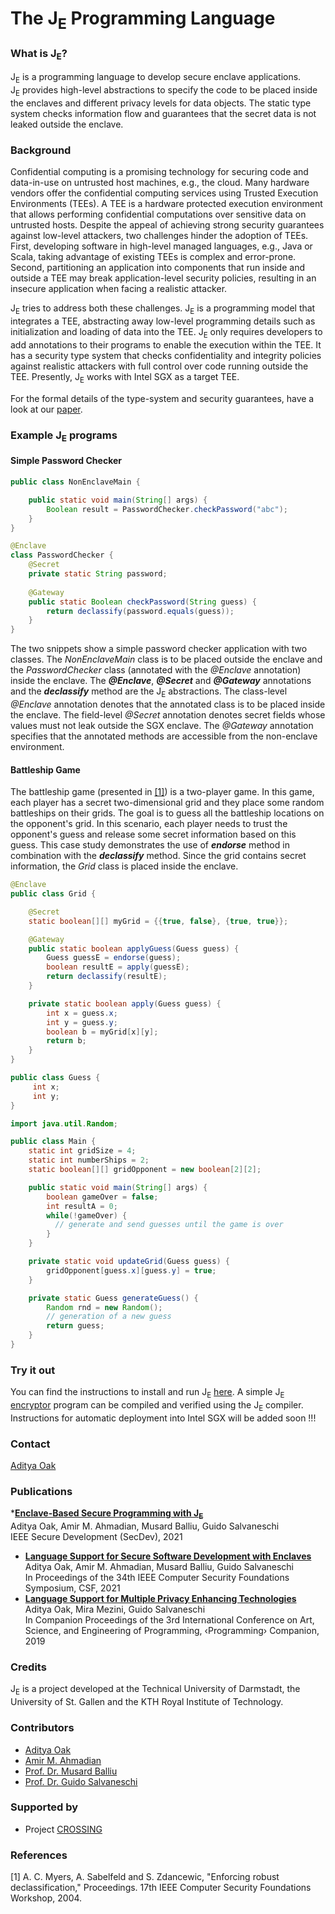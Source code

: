 # The J<sub>E</sub> Programming Language 

### What is J<sub>E</sub>?  
J<sub>E</sub> is a programming language to develop secure enclave applications.  
J<sub>E</sub> provides high-level abstractions to specify the code to be placed inside
the enclaves and different privacy levels for data objects.
The static type system checks information flow and guarantees that the
secret data is not leaked outside the enclave.

### Background 
Confidential computing is a promising technology
for securing code and data-in-use on untrusted host machines,
e.g., the cloud. Many hardware vendors offer the confidential
computing services using Trusted Execution Environments (TEEs).
A TEE is a hardware protected execution environment that allows
performing confidential computations over sensitive data on
untrusted hosts. Despite the appeal of achieving strong security
guarantees against low-level attackers, two challenges hinder
the adoption of TEEs. First, developing software in high-level
managed languages, e.g., Java or Scala, taking advantage of
existing TEEs is complex and error-prone. Second, partitioning
an application into components that run inside and outside a
TEE may break application-level security policies, resulting in
an insecure application when facing a realistic attacker.  

J<sub>E</sub> tries to address both these challenges.
J<sub>E</sub> is a programming model that integrates a TEE,
abstracting away low-level programming details such as initialization
and loading of data into the TEE. J<sub>E</sub> only requires
developers to add annotations to their programs to enable the
execution within the TEE. It has a security type system that
checks confidentiality and integrity policies against realistic
attackers with full control over code running outside the TEE.
Presently, J<sub>E</sub> works with Intel SGX as a target TEE.  

For the formal details of the type-system and security guarantees,
have a look at our [paper](https://programming-group.com/assets/pdf/papers/2021_Language-Support-for-Secure-Software-Development-with-Enclaves.pdf).


### Example J<sub>E</sub> programs
#### Simple Password Checker 
```java
public class NonEnclaveMain {

    public static void main(String[] args) {
        Boolean result = PasswordChecker.checkPassword("abc");
    }
}
```
```java
@Enclave
class PasswordChecker {
	@Secret
	private static String password;
		
	@Gateway
	public static Boolean checkPassword(String guess) {
		return declassify(password.equals(guess));
	} 
}
```
The two snippets show a simple password checker application with two classes. The *NonEnclaveMain* class is to be placed outside the enclave and the *PasswordChecker* class (annotated with the *@Enclave* annotation) inside the enclave. The ***@Enclave***, ***@Secret*** and ***@Gateway*** annotations and the ***declassify*** method are the J<sub>E</sub> abstractions. The class-level *@Enclave* annotation denotes that the annotated class is to be placed inside the enclave. The field-level *@Secret* annotation denotes secret fields whose values must not leak outside the SGX enclave. The *@Gateway* annotation specifies that the annotated methods are accessible from the non-enclave environment.
#### Battleship Game
The battleship game (presented in [[1]](#myersRoDecl)) is a two-player game. In this game, each player has a secret two-dimensional grid and they place some random battleships on their grids. The goal is to guess all the battleship locations on the opponent's grid. In this scenario, each player needs to trust the opponent's guess and release some secret information based on this guess. This case study demonstrates the use of ***endorse*** method in combination with the ***declassify*** method. Since the grid contains  secret information, the *Grid* class is placed inside the enclave.
```java
@Enclave
public class Grid {

    @Secret
    static boolean[][] myGrid = {{true, false}, {true, true}};

    @Gateway
    public static boolean applyGuess(Guess guess) {
        Guess guessE = endorse(guess);
        boolean resultE = apply(guessE);
        return declassify(resultE);
    }

    private static boolean apply(Guess guess) {
        int x = guess.x;
        int y = guess.y;
        boolean b = myGrid[x][y];
        return b;
    }
}

public class Guess {
     int x;
     int y;
}
```
```java
import java.util.Random;

public class Main {
    static int gridSize = 4;
    static int numberShips = 2;
    static boolean[][] gridOpponent = new boolean[2][2];

    public static void main(String[] args) {
        boolean gameOver = false;
        int resultA = 0;
        while(!gameOver) {
          // generate and send guesses until the game is over
        }
    }

    private static void updateGrid(Guess guess) {
        gridOpponent[guess.x][guess.y] = true;
    }

    private static Guess generateGuess() {
        Random rnd = new Random();
        // generation of a new guess 
        return guess;
    }
}
```
### Try it out

You can find the instructions to install and run J<sub>E</sub> [here](https://github.com/prg-grp/je-lang#prerequisites). A simple J<sub>E</sub> [encryptor](https://github.com/prg-grp/je-lang/tree/main/test-cases/src/je/de/tuda/prg/encryptor) program can be compiled and verified using the J<sub>E</sub> compiler.
Instructions for automatic deployment into Intel SGX will be added soon !!!

### Contact
[Aditya Oak](https://programming-group.com/members/oak)

### Publications
*[**Enclave-Based Secure Programming with J<sub>E</sub>**](https://programming-group.com/assets/pdf/papers/2021_Enclave-Based-Secure-Programming-with-JE.pdf)  
  Aditya Oak, Amir M. Ahmadian, Musard Balliu, Guido Salvaneschi  
  IEEE Secure Development (SecDev), 2021
* [**Language Support for Secure Software Development with Enclaves**](https://programming-group.com/assets/pdf/papers/2021_Language-Support-for-Secure-Software-Development-with-Enclaves.pdf)  
  Aditya Oak, Amir M. Ahmadian, Musard Balliu, Guido Salvaneschi  
  In Proceedings of the 34th IEEE Computer Security Foundations Symposium, CSF, 2021
* [**Language Support for Multiple Privacy Enhancing Technologies**](https://dl.acm.org/doi/10.1145/3328433.3328446)  
  Aditya Oak, Mira Mezini, Guido Salvaneschi  
  In Companion Proceedings of the 3rd International Conference on Art, Science, and Engineering of Programming, ‹Programming› Companion, 2019

### Credits
J<sub>E</sub> is a project developed at the Technical University of Darmstadt, the University of St. Gallen and the KTH Royal Institute of Technology.

### Contributors
* [Aditya Oak](https://programming-group.com/members/oak)
* [Amir M. Ahmadian](https://www.kth.se/profile/ahmadia)
* [Prof. Dr. Musard Balliu](https://people.kth.se/~musard/)
* [Prof. Dr. Guido Salvaneschi](https://programming-group.com/members/salvaneschi)

### Supported by
* Project [CROSSING](https://www.crossing.tu-darmstadt.de/crc_1119/index.en.jsp)

### References
<a name="myersRoDecl"></a>[1] A. C. Myers, A. Sabelfeld and S. Zdancewic, "Enforcing robust declassification," Proceedings. 17th IEEE Computer Security Foundations Workshop, 2004.